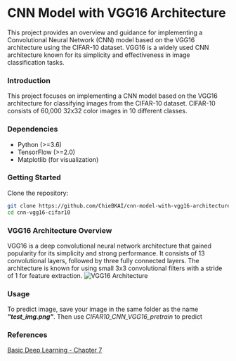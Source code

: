 # CNN Model with VGG16 Architecture
This project provides an overview and guidance for implementing a Convolutional Neural Network (CNN) model based on the VGG16 architecture using the CIFAR-10 dataset. VGG16 is a widely used CNN architecture known for its simplicity and effectiveness in image classification tasks.

### Introduction
This project focuses on implementing a CNN model based on the VGG16 architecture for classifying images from the CIFAR-10 dataset. CIFAR-10 consists of 60,000 32x32 color images in 10 different classes.

### Dependencies
- Python (>=3.6)
- TensorFlow (>=2.0)
- Matplotlib (for visualization)

### Getting Started
Clone the repository:

```bash
git clone https://github.com/ChieBKAI/cnn-model-with-vgg16-architecture.git
cd cnn-vgg16-cifar10
```

### VGG16 Architecture Overview
VGG16 is a deep convolutional neural network architecture that gained popularity for its simplicity and strong performance. It consists of 13 convolutional layers, followed by three fully connected layers. The architecture is known for using small 3x3 convolutional filters with a stride of 1 for feature extraction.
![VGG16 Architecture](https://datagen.tech/wp-content/uploads/2022/11/image2-1.png)

### Usage
To predict image, save your image in the same folder as the name ***"test_img.png"***. Then use *CIFAR10_CNN_VGG16_pretrain* to predict

### References
[Basic Deep Learning - Chapter 7](https://nttuan8.com/bai-7-gioi-thieu-keras-va-bai-toan-phan-loai-anh/)
